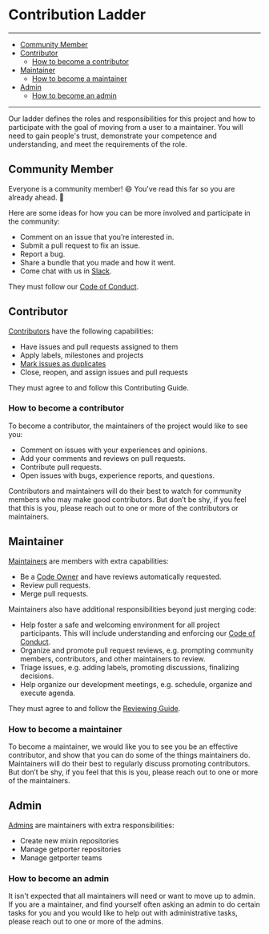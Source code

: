 # Contribution Ladder

---
* [Community Member](#community-member)
* [Contributor](#contributor)
  * [How to become a contributor](#how-to-become-a-contributor)
* [Maintainer](#maintainer)
  * [How to become a maintainer](#how-to-become-a-maintainer)
* [Admin](#admin)
  * [How to become an admin](#admin)
---

Our ladder defines the roles and responsibilities for this project and how to
participate with the goal of moving from a user to a maintainer. You will need
to gain people's trust, demonstrate your competence and understanding, and meet
the requirements of the role.

## Community Member

Everyone is a community member! 😄 You've read this far so you are already ahead. 💯

Here are some ideas for how you can be more involved and participate in the community:

* Comment on an issue that you’re interested in.
* Submit a pull request to fix an issue.
* Report a bug.
* Share a bundle that you made and how it went.
* Come chat with us in [Slack][slack].

They must follow our [Code of Conduct](CODE_OF_CONDUCT.md).

[slack]: https://getporter.org/community#slack

## Contributor

[Contributors][contributors] have the following capabilities:

* Have issues and pull requests assigned to them
* Apply labels, milestones and projects
* [Mark issues as duplicates](https://help.github.com/en/articles/about-duplicate-issues-and-pull-requests)
* Close, reopen, and assign issues and pull requests

They must agree to and follow this Contributing Guide.

### How to become a contributor

To become a contributor, the maintainers of the project would like to see you:

* Comment on issues with your experiences and opinions.
* Add your comments and reviews on pull requests.
* Contribute pull requests.
* Open issues with bugs, experience reports, and questions.

Contributors and maintainers will do their best to watch for community members
who may make good contributors. But don’t be shy, if you feel that this is you,
please reach out to one or more of the contributors or maintainers.

[contributors]: https://github.com/orgs/getporter/teams/contributors

## Maintainer

[Maintainers][maintainers] are members with extra capabilities:

* Be a [Code Owner](.github/CODEOWNERS) and have reviews automatically requested.
* Review pull requests.
* Merge pull requests.

Maintainers also have additional responsibilities beyond just merging code:

* Help foster a safe and welcoming environment for all project participants.
  This will include understanding and enforcing our [Code of Conduct](CODE_OF_CONDUCT.md).
* Organize and promote pull request reviews, e.g. prompting community members,
  contributors, and other maintainers to review.
* Triage issues, e.g. adding labels, promoting discussions, finalizing decisions.
* Help organize our development meetings, e.g. schedule, organize and
  execute agenda.

They must agree to and follow the [Reviewing Guide](REVIEWING.md).

[maintainers]: https://github.com/orgs/getporter/teams/maintainers

### How to become a maintainer

To become a maintainer, we would like you to see you be an effective
contributor, and show that you can do some of the things maintainers do.
Maintainers will do their best to regularly discuss promoting contributors. But
don’t be shy, if you feel that this is you, please reach out to one or more of
the maintainers.

## Admin

[Admins][admins] are maintainers with extra responsibilities:

* Create new mixin repositories
* Manage getporter repositories
* Manage getporter teams

[admins]: https://github.com/orgs/getporter/teams/admins

### How to become an admin

It isn't expected that all maintainers will need or want to move up to admin. If
you are a maintainer, and find yourself often asking an admin to do certain
tasks for you and you would like to help out with administrative tasks, please
reach out to one or more of the admins.
